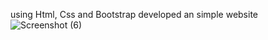 using Html, Css and Bootstrap developed an simple website![Screenshot (6)](https://github.com/MohamedNihmath18/Bootstrap-Web-Design/assets/106542888/31ddda26-7aa5-43a0-8cd6-bbb484fbf933)
